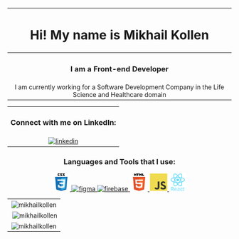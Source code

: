 <!DOCTYPE html>
<html>
<body>
  <table align="center">
    <tbody>
      <tr>
        <th colspan="2" align="center"><h1>Hi! My name is Mikhail Kollen</h1></th>
      </tr>
      <tr>
        <th colspan="2" align="center"><h3>I am a Front-end Developer</h3></th>
      </tr>
      <tr>
        <td align="center">I am currently working for a Software Development Company in the Life Science and Healthcare domain</td>
      </tr>
    </tbody>
  </table>

  <table align="center">
    <tbody>
      <tr>
        <td align="center"><h3>Connect with me on LinkedIn:</h3></td>
      </tr>
      <tr>
        <td align="center">
          <a href="https://www.linkedin.com/in/mikhail-kollen/" target="blank"><img align="center" src="https://raw.githubusercontent.com/rahuldkjain/github-profile-readme-generator/master/src/images/icons/Social/linked-in-alt.svg" alt="linkedin" height="30" width="40" /></a>
        </td>
      </tr>
    </tbody>
  </table>

 <h3 align="center">Languages and Tools that I use:</h3>
<p align="center"> <a href="https://www.w3schools.com/css/" target="_blank" rel="noreferrer"> <img src="https://raw.githubusercontent.com/devicons/devicon/master/icons/css3/css3-original-wordmark.svg" alt="css3" width="40" height="40"/> </a> <a href="https://www.figma.com/" target="_blank" rel="noreferrer"> <img src="https://www.vectorlogo.zone/logos/figma/figma-icon.svg" alt="figma" width="40" height="40"/> </a> <a href="https://firebase.google.com/" target="_blank" rel="noreferrer"> <img src="https://www.vectorlogo.zone/logos/firebase/firebase-icon.svg" alt="firebase" width="40" height="40"/> </a> <a href="https://www.w3.org/html/" target="_blank" rel="noreferrer"> <img src="https://raw.githubusercontent.com/devicons/devicon/master/icons/html5/html5-original-wordmark.svg" alt="html5" width="40" height="40"/> </a> <a href="https://developer.mozilla.org/en-US/docs/Web/JavaScript" target="_blank" rel="noreferrer"> <img src="https://raw.githubusercontent.com/devicons/devicon/master/icons/javascript/javascript-original.svg" alt="javascript" width="40" height="40"/> </a><a href="https://reactjs.org/" target="_blank" rel="noreferrer"> <img src="https://raw.githubusercontent.com/devicons/devicon/master/icons/react/react-original-wordmark.svg" alt="react" width="40" height="40"/> </a></p>
<p></p>

  <table align="center">
    <tbody>
      <tr>
        <td align="center"><img align="center" src="https://github-readme-stats.vercel.app/api/top-langs?username=mikhailkollen&show_icons=true&locale=en&layout=compact" alt="mikhailkollen" /></td>
      </tr>
      <tr>
        <td align="center">&nbsp;<img align="center" src="https://github-readme-stats.vercel.app/api?username=mikhailkollen&show_icons=true&locale=en" alt="mikhailkollen" /></td>
      </tr>
      <tr>
        <td align="center"><img align="center" src="https://github-readme-streak-stats.herokuapp.com/?user=mikhailkollen&" alt="mikhailkollen" /></td>
      </tr>
    </tbody>
  </table>
</body>
</html>
